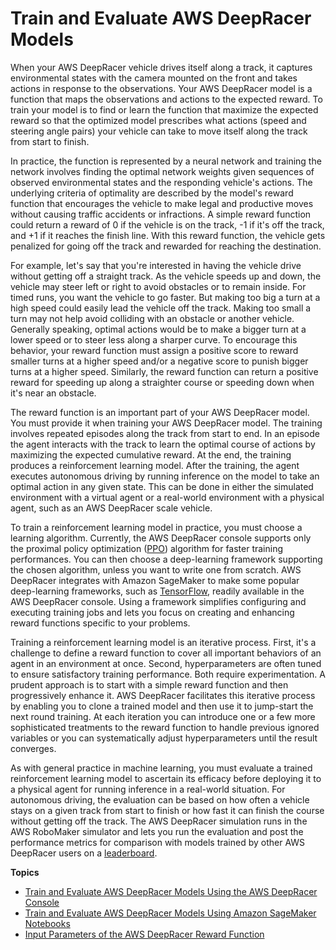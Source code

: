 # Train and Evaluate AWS DeepRacer Models<a name="create-deepracer-project"></a>

 When your AWS DeepRacer vehicle drives itself along a track, it captures environmental states with the camera mounted on the front and takes actions in response to the observations\. Your AWS DeepRacer model is a function that maps the observations and actions to the expected reward\. To train your model is to find or learn the function that maximize the expected reward so that the optimized model prescribes what actions \(speed and steering angle pairs\) your vehicle can take to move itself along the track from start to finish\. 

In practice, the function is represented by a neural network and training the network involves finding the optimal network weights given sequences of observed environmental states and the responding vehicle's actions\. The underlying criteria of optimality are described by the model's reward function that encourages the vehicle to make legal and productive moves without causing traffic accidents or infractions\. A simple reward function could return a reward of 0 if the vehicle is on the track, \-1 if it's off the track, and \+1 if it reaches the finish line\. With this reward function, the vehicle gets penalized for going off the track and rewarded for reaching the destination\. 

 For example, let's say that you're interested in having the vehicle drive without getting off a straight track\. As the vehicle speeds up and down, the vehicle may steer left or right to avoid obstacles or to remain inside\. For timed runs, you want the vehicle to go faster\. But making too big a turn at a high speed could easily lead the vehicle off the track\. Making too small a turn may not help avoid colliding with an obstacle or another vehicle\. Generally speaking, optimal actions would be to make a bigger turn at a lower speed or to steer less along a sharper curve\. To encourage this behavior, your reward function must assign a positive score to reward smaller turns at a higher speed and/or a negative score to punish bigger turns at a higher speed\. Similarly, the reward function can return a positive reward for speeding up along a straighter course or speeding down when it's near an obstacle\.

The reward function is an important part of your AWS DeepRacer model\. You must provide it when training your AWS DeepRacer model\. The training involves repeated episodes along the track from start to end\. In an episode the agent interacts with the track to learn the optimal course of actions by maximizing the expected cumulative reward\. At the end, the training produces a reinforcement learning model\. After the training, the agent executes autonomous driving by running inference on the model to take an optimal action in any given state\. This can be done in either the simulated environment with a virtual agent or a real\-world environment with a physical agent, such as an AWS DeepRacer scale vehicle\. 

 To train a reinforcement learning model in practice, you must choose a learning algorithm\. Currently, the AWS DeepRacer console supports only the proximal policy optimization \([PPO](https://arxiv.org/pdf/1707.06347.pdf)\) algorithm for faster training performances\. You can then choose a deep\-learning framework supporting the chosen algorithm, unless you want to write one from scratch\. AWS DeepRacer integrates with Amazon SageMaker to make some popular deep\-learning frameworks, such as [TensorFlow](https://www.tensorflow.org/), readily available in the AWS DeepRacer console\. Using a framework simplifies configuring and executing training jobs and lets you focus on creating and enhancing reward functions specific to your problems\. 

 Training a reinforcement learning model is an iterative process\. First, it's a challenge to define a reward function to cover all important behaviors of an agent in an environment at once\. Second, hyperparameters are often tuned to ensure satisfactory training performance\. Both require experimentation\. A prudent approach is to start with a simple reward function and then progressively enhance it\. AWS DeepRacer facilitates this iterative process by enabling you to clone a trained model and then use it to jump\-start the next round training\. At each iteration you can introduce one or a few more sophisticated treatments to the reward function to handle previous ignored variables or you can systematically adjust hyperparameters until the result converges\. 

 As with general practice in machine learning, you must evaluate a trained reinforcement learning model to ascertain its efficacy before deploying it to a physical agent for running inference in a real\-world situation\. For autonomous driving, the evaluation can be based on how often a vehicle stays on a given track from start to finish or how fast it can finish the course without getting off the track\. The AWS DeepRacer simulation runs in the AWS RoboMaker simulator and lets you run the evaluation and post the performance metrics for comparison with models trained by other AWS DeepRacer users on a [leaderboard](deepracer-racing-series.md)\. 

**Topics**
+ [Train and Evaluate AWS DeepRacer Models Using the AWS DeepRacer Console](deepracer-console-train-evaluate-models.md)
+ [Train and Evaluate AWS DeepRacer Models Using Amazon SageMaker Notebooks](train-evaluate-models-using-sagemaker-notebook.md)
+ [Input Parameters of the AWS DeepRacer Reward Function](deepracer-reward-function-input.md)